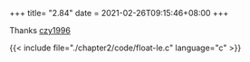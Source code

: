 +++
title= "2.84"
date = 2021-02-26T09:15:46+08:00
+++

Thanks [czy1996](https://github.com/czy1996/CSAPP-1/blob/master/Exe/ch2.c)

{{< include file="./chapter2/code/float-le.c" language="c" >}}

